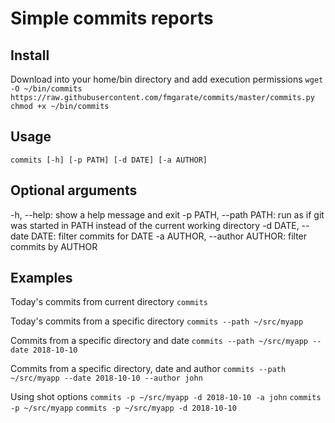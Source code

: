 # Simple commits reports

## Install

Download into your home/bin directory and add execution permissions
`wget -O ~/bin/commits https://raw.githubusercontent.com/fmgarate/commits/master/commits.py`
`chmod +x ~/bin/commits`

## Usage

`commits [-h] [-p PATH] [-d DATE] [-a AUTHOR]`

## Optional arguments

-h, --help: show a help message and exit
-p PATH, --path PATH: run as if git was started in PATH instead of the current working directory
-d DATE, --date DATE: filter commits for DATE
-a AUTHOR, --author AUTHOR: filter commits by AUTHOR

## Examples

Today's commits from current directory
`commits`

Today's commits from a specific directory
`commits --path ~/src/myapp`

Commits from a specific directory and date
`commits --path ~/src/myapp --date 2018-10-10`

Commits from a specific directory, date and author
`commits --path ~/src/myapp --date 2018-10-10 --author john`

Using shot options
`commits -p ~/src/myapp -d 2018-10-10 -a john`
`commits -p ~/src/myapp`
`commits -p ~/src/myapp -d 2018-10-10`
